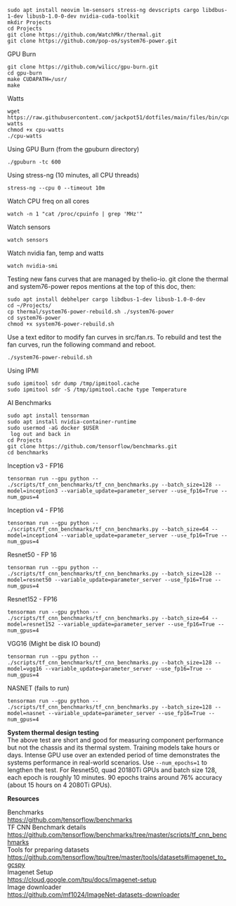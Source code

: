 ```
sudo apt install neovim lm-sensors stress-ng devscripts cargo libdbus-1-dev libusb-1.0-0-dev nvidia-cuda-toolkit
mkdir Projects
cd Projects
git clone https://github.com/WatchMkr/thermal.git
git clone https://github.com/pop-os/system76-power.git
```

GPU Burn
```
git clone https://github.com/wilicc/gpu-burn.git
cd gpu-burn
make CUDAPATH=/usr/
make
```

Watts
```
wget https://raw.githubusercontent.com/jackpot51/dotfiles/main/files/bin/cpu-watts
chmod +x cpu-watts
./cpu-watts
```

Using GPU Burn (from the gpuburn directory)
```
./gpuburn -tc 600
```

Using stress-ng (10 minutes, all CPU threads)
```
stress-ng --cpu 0 --timeout 10m
```

Watch CPU freq on all cores
```
watch -n 1 "cat /proc/cpuinfo | grep 'MHz'"
```

Watch sensors
```
watch sensors
```

Watch nvidia fan, temp and watts
```
watch nvidia-smi
```

Testing new fans curves that are managed by thelio-io. git clone the thermal and system76-power repos mentions at the top of this doc, then:
```
sudo apt install debhelper cargo libdbus-1-dev libusb-1.0-0-dev
cd ~/Projects/
cp thermal/system76-power-rebuild.sh ./system76-power
cd system76-power
chmod +x system76-power-rebuild.sh
```
Use a text editor to modify fan curves in src/fan.rs. To rebuild and test the fan curves, run the following command and reboot.
```
./system76-power-rebuild.sh
```

Using IPMI
```
sudo ipmitool sdr dump /tmp/ipmitool.cache
sudo ipmitool sdr -S /tmp/ipmitool.cache type Temperature
```


AI Benchmarks
```
sudo apt install tensorman
sudo apt install nvidia-container-runtime
sudo usermod -aG docker $USER
 log out and back in
cd Projects
git clone https://github.com/tensorflow/benchmarks.git
cd benchmarks
```

Inception v3 - FP16
```
tensorman run --gpu python -- ./scripts/tf_cnn_benchmarks/tf_cnn_benchmarks.py --batch_size=128 --model=inception3 --variable_update=parameter_server --use_fp16=True --num_gpus=4
```

Inception v4 - FP16
```
tensorman run --gpu python -- ./scripts/tf_cnn_benchmarks/tf_cnn_benchmarks.py --batch_size=64 --model=inception4 --variable_update=parameter_server --use_fp16=True --num_gpus=4
```

Resnet50 - FP 16
```
tensorman run --gpu python -- ./scripts/tf_cnn_benchmarks/tf_cnn_benchmarks.py --batch_size=128 --model=resnet50 --variable_update=parameter_server --use_fp16=True --num_gpus=4
```

Resnet152 - FP16
```
tensorman run --gpu python -- ./scripts/tf_cnn_benchmarks/tf_cnn_benchmarks.py --batch_size=64 --model=resnet152 --variable_update=parameter_server --use_fp16=True --num_gpus=4
```

VGG16 (Might be disk IO bound)
```
tensorman run --gpu python -- ./scripts/tf_cnn_benchmarks/tf_cnn_benchmarks.py --batch_size=128 --model=vgg16 --variable_update=parameter_server --use_fp16=True --num_gpus=4
```

NASNET (fails to run)
```
tensorman run --gpu python -- ./scripts/tf_cnn_benchmarks/tf_cnn_benchmarks.py --batch_size=128 --model=nasnet --variable_update=parameter_server --use_fp16=True --num_gpus=4
```

**System thermal design testing**<br>
The above test are short and good for measuring component performance but not the chassis and its thermal system. Training models take hours or days. Intense GPU use over an extended period of time demonstrates the systems performance in real-world scenarios. Use ```--num_epochs=1``` to lengthen the test. For Resnet50, quad 20180Ti GPUs and batch size 128, each epoch is roughly 10 minutes. 90 epochs trains around 76% accuracy (about 15 hours on 4 2080Ti GPUs).

**Resources**<br>

Benchmarks<br>
https://github.com/tensorflow/benchmarks<br>
TF CNN Benchmark details<br>
https://github.com/tensorflow/benchmarks/tree/master/scripts/tf_cnn_benchmarks<br>
Tools for preparing datasets<br>
https://github.com/tensorflow/tpu/tree/master/tools/datasets#imagenet_to_gcspy<br>
Imagenet Setup<br>
https://cloud.google.com/tpu/docs/imagenet-setup<br>
Image downloader<br>
https://github.com/mf1024/ImageNet-datasets-downloader<br>
